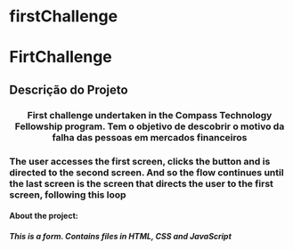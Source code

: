 # firstChallenge

<h1>FirtChallenge</h1>

## Descrição do Projeto
<h3><p align="center">First challenge undertaken in the Compass Technology Fellowship program. Tem o objetivo de descobrir o motivo da falha das pessoas em mercados financeiros</p></h3>

<h3>The user accesses the first screen, clicks the button and is directed to the second screen. And so the flow continues until the last screen is the screen that directs the user to the first screen, following this loop</h3>


<h4>About the project:</h4>
<h5>This is a form. Contains files in HTML, CSS and JavaScript</h5>









